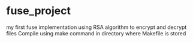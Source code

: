 # fuse_project
my first fuse implementation using RSA algorithm to encrypt and decrypt files
Compile using make command in directory where Makefile is stored
